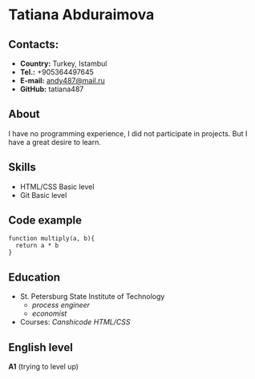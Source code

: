 # Tatiana Abduraimova
## Contacts:
* **Сountry:** Turkey, Istambul
* **Tel.:** +905364497645
* **E-mail:** andy487@mail.ru
* **GitHub:** tatiana487
## About

I have no programming experience, I did not participate in projects. But I have a great desire to learn.

## Skills

* HTML/CSS Basic level
* Git Basic level

## Code example

```
function multiply(a, b){
  return a * b
}
```

## Education

* St. Petersburg State Institute of Technology
   * *process engineer*
   * *economist*
* Courses: *Canshicode HTML/CSS*

## English level

**A1** (trying to level up)
